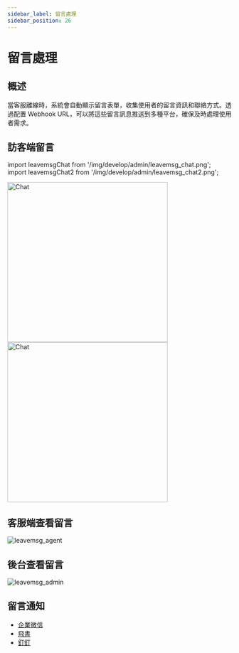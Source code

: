 ```yaml
---
sidebar_label: 留言處理
sidebar_position: 26
---
```


# 留言處理

## 概述

當客服離線時，系統會自動顯示留言表單，收集使用者的留言資訊和聯絡方式。透過配置 Webhook URL，可以將這些留言訊息推送到多種平台，確保及時處理使用者需求。

## 訪客端留言

import leavemsgChat from '/img/develop/admin/leavemsg_chat.png';
import leavemsgChat2 from '/img/develop/admin/leavemsg_chat2.png';

<img src={leavemsgChat} alt="Chat" width="360" />
<img src={leavemsgChat2} alt="Chat" width="360" />

## 客服端查看留言

![leavemsg_agent](/img/develop/admin/leavemsg_agent.png)

## 後台查看留言

![leavemsg_admin](/img/develop/admin/leavemsg_admin.png)

## 留言通知

- [企業微信](../channel/wechat_work_group_robot.md)
- [飛書](../channel/feishu.md)
- [釘釘](../channel/dingtalk.md)
